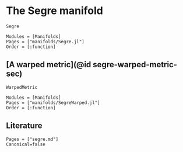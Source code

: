 # The Segre manifold

```@docs
Segre
```

```@autodocs
Modules = [Manifolds]
Pages = ["manifolds/Segre.jl"]
Order = [:function]
```

## [A warped metric](@id segre-warped-metric-sec)

```@docs
WarpedMetric
```

```@autodocs
Modules = [Manifolds]
Pages = ["manifolds/SegreWarped.jl"]
Order = [:function]
```


## Literature

```@bibliography
Pages = ["segre.md"]
Canonical=false
```
